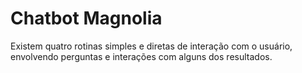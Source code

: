 # Chatbot Magnolia
Existem quatro rotinas simples e diretas de interação com o usuário, envolvendo perguntas e interações com alguns dos resultados.
